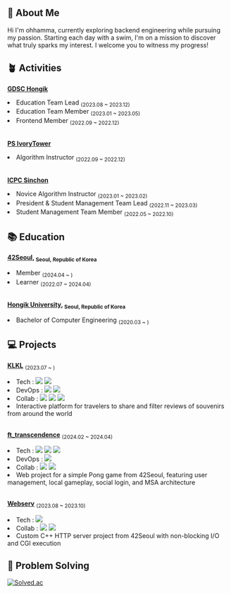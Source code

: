 ## 🌊 About Me

Hi I'm ohhamma, currently exploring backend engineering while pursuing my passion. Starting each day with a swim, I'm on a mission to discover what truly sparks my interest. I welcome you to witness my progress!


## 🪴 Activities

**[GDSC Hongik](https://www.gdschongik.com/)**
<li> Education Team Lead <sub>(2023.08 ~ 2023.12)</sub></li>
<li> Education Team Member <sub>(2023.01 ~ 2023.05)</sub></li>
<li> Frontend Member <sub>(2022.09 ~ 2022.12)</sub></li>

<br>

**[PS IvoryTower](https://ps-ivorytower.tistory.com/8/)**
<li> Algorithm Instructor <sub>(2022.09 ~ 2022.12)</sub></li>

<br>

**[ICPC Sinchon](https://icpc-sinchon.github.io/)**
<li> Novice Algorithm Instructor <sub>(2023.01 ~ 2023.02)</sub></li>
<li> President & Student Management Team Lead <sub>(2022.11 ~ 2023.03)</sub></li>
<li> Student Management Team Member <sub>(2022.05 ~ 2022.10)</sub></li>


## 📚 Education

**[42Seoul](https://42seoul.kr/), <sub>Seoul, Republic of Korea</sub>**
<li> Member <sub>(2024.04 ~ )</sub></li>
<li> Learner <sub>(2022.07 ~ 2024.04)</sub></li>

<br>

**[Hongik University](https://www.hongik.ac.kr/), <sub>Seoul, Republic of Korea</sub>**
<li> Bachelor of Computer Engineering <sub>(2020.03 ~ )</sub></li>


## 💻 Projects

**[KLKL](https://github.com/taco-official/klkl-server)** <sub>(2023.07 ~ )</sub>
<li> Tech : 
  <img src = "https://img.shields.io/badge/Java-007396?&style=flat-square&logo=java&logoColor=white">
  <img src = "https://img.shields.io/badge/Spring Boot-6DB33F?style=flat-square&logo=springboot&logoColor=white">
<!--   <img src = "https://img.shields.io/badge/MySQL-4479A1?style=flat-square&logo=mysql&logoColor=white"> -->
<!--   <img src = "https://img.shields.io/badge/AWS-232F3E?style=flat-square&logo=amazonwebservices&logoColor=white"> -->
<!--   <img src = "https://img.shields.io/badge/Amazon S3-569A31?style=flat-square&logo=amazons3&logoColor=white"> -->
</li>
<li> DevOps  :
  <img src = "https://img.shields.io/badge/Docker-2496ED?style=flat-square&logo=docker&logoColor=white">
  <img src = "https://img.shields.io/badge/Github Actions-2088FF?style=flat-square&logo=githubactions&logoColor=white">
</li>
<li> Collab :
  <img src = "https://img.shields.io/badge/Jira-0052CC?style=flat-square&logo=jira&logoColor=white">
  <img src = "https://img.shields.io/badge/Notion-000000?style=flat-square&logo=notion&logoColor=white">
  <img src = "https://img.shields.io/badge/Github-181717?style=flat-square&logo=github&logoColor=white">
</li>
<li> Interactive platform for travelers to share and filter reviews of souvenirs from around the world </li>

<br>

**[ft_transcendence](https://github.com/bitbit-Merry-go-round/Transcendence-BE/)** <sub>(2024.02 ~ 2024.04)</sub>
<li> Tech : 
  <img src = "https://img.shields.io/badge/Python-3776AB?style=flat-square&logo=python&logoColor=white">
  <img src = "https://img.shields.io/badge/Django-092E20?style=flat-square&logo=django&logoColor=white">
  <img src = "https://img.shields.io/badge/PostgreSQL-4169E1?style=flat-square&logo=postgresql&logoColor=white">
</li>
<li> DevOps  :
  <img src = "https://img.shields.io/badge/Docker-2496ED?style=flat-square&logo=docker&logoColor=white">
</li>
<li> Collab :
  <img src = "https://img.shields.io/badge/Notion-000000?style=flat-square&logo=notion&logoColor=white">
  <img src = "https://img.shields.io/badge/Github-181717?style=flat-square&logo=github&logoColor=white">
</li>
<li> Web project for a simple Pong game from 42Seoul, featuring user management, local gameplay, social login, and MSA architecture </li>

<br>

**[Webserv](https://github.com/web42serv/webserv/)** <sub>(2023.08 ~ 2023.10)</sub>
<li> Tech :
  <img src = "https://img.shields.io/badge/C++-00599C?style=flat-square&logo=cplusplus&logoColor=white">
</li>
<li> Collab :
  <img src = "https://img.shields.io/badge/Notion-000000?style=flat-square&logo=notion&logoColor=white">
  <img src = "https://img.shields.io/badge/Github-181717?style=flat-square&logo=github&logoColor=white">
</li>
<li> Custom C++ HTTP server project from 42Seoul with non-blocking I/O and CGI execution </li>


## 🔑 Problem Solving

[![Solved.ac](http://mazassumnida.wtf/api/v2/generate_badge?boj=ohhamma)](https://solved.ac/ohhamma)
